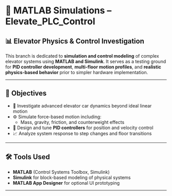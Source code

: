 # 🧪 MATLAB Simulations – Elevate_PLC_Control

## 📊 Elevator Physics & Control Investigation

This branch is dedicated to **simulation and control modeling** of complex elevator systems using **MATLAB and Simulink**. It serves as a testing ground for **PID controller development**, **multi-floor motion profiles**, and **realistic physics-based behavior** prior to simpler hardware implementation.

---

## 🎯 Objectives

- 🔬 Investigate advanced elevator car dynamics beyond ideal linear motion
- ⚙️ Simulate force-based motion including:
  - Mass, gravity, friction, and counterweight effects
- 🧠 Design and tune **PID controllers** for position and velocity control
- 📈 Analyze system response to step changes and floor transitions

---

## 🛠 Tools Used

- **MATLAB** (Control Systems Toolbox, Simulink)
- **Simulink** for block-based modeling of physical systems
- **MATLAB App Designer** for optional UI prototyping

---